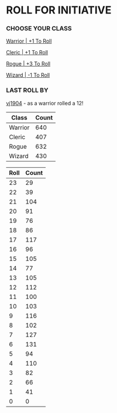# ROLL FOR INITIATIVE
### CHOOSE YOUR CLASS

[Warrior | +1 To Roll](https://github.com/benjaminsampica/benjaminsampica/issues/new?title=roll%7Cwarrior&body=Just+click+%27Submit+new+issue%27.)

[Cleric | +1 To Roll](https://github.com/benjaminsampica/benjaminsampica/issues/new?title=roll%7Ccleric&body=Just+click+%27Submit+new+issue%27.)

[Rogue | +3 To Roll](https://github.com/benjaminsampica/benjaminsampica/issues/new?title=roll%7Crogue&body=Just+click+%27Submit+new+issue%27.)

[Wizard | -1 To Roll](https://github.com/benjaminsampica/benjaminsampica/issues/new?title=roll%7Cwizard&body=Just+click+%27Submit+new+issue%27.)
### LAST ROLL BY
[vj1904](https://www.github.com/vj1904) - as a warrior rolled a 12!

|Class|Count|
|-|-|
|Warrior|640|
|Cleric|407|
|Rogue|632|
|Wizard|430|

|Roll|Count|
|-|-|
|23|29
|22|39
|21|104
|20|91
|19|76
|18|86
|17|117
|16|96
|15|105
|14|77
|13|105
|12|112
|11|100
|10|103
|9|116
|8|102
|7|127
|6|131
|5|94
|4|110
|3|82
|2|66
|1|41
|0|0
